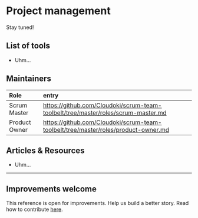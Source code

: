 # Project management

Stay tuned!

## List of tools

* Uhm...

## Maintainers

Role | entry
:---|:---
Scrum Master | https://github.com/Cloudoki/scrum-team-toolbelt/tree/master/roles/scrum-master.md
Product Owner | https://github.com/Cloudoki/scrum-team-toolbelt/tree/master/roles/product-owner.md

## Articles & Resources

* Uhm...

---
## Improvements welcome

This reference is open for improvements. Help us build a better story.
Read how to contribute [here](/CONTRIBUTING.md).
